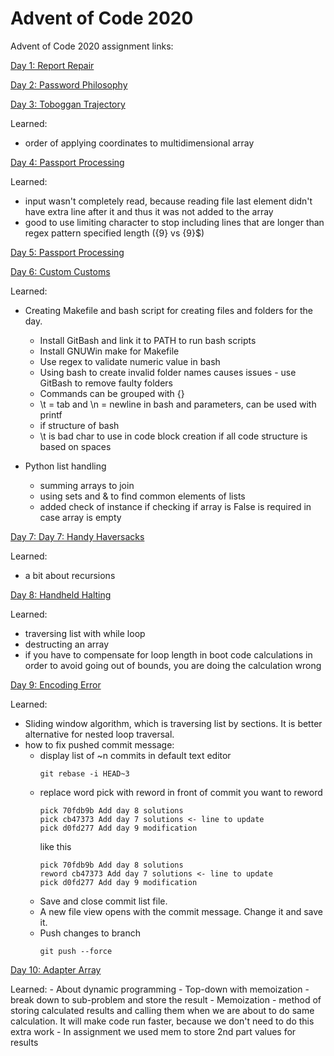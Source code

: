 # Advent of Code 2020

Advent of Code 2020 assignment links:

[Day 1: Report Repair](https://adventofcode.com/2020/day/1)

[Day 2: Password Philosophy](https://adventofcode.com/2020/day/2)

[Day 3: Toboggan Trajectory](https://adventofcode.com/2020/day/3)

Learned:
 - order of applying coordinates to multidimensional array

[Day 4: Passport Processing](https://adventofcode.com/2020/day/4)

Learned:
 - input wasn't completely read, because reading file last element didn't have extra line after it and thus it was not added to the array
 - good to use limiting character to stop including lines that are longer than regex pattern specified length ({9} vs {9}$)

[Day 5: Passport Processing](https://adventofcode.com/2020/day/5)

[Day 6: Custom Customs](https://adventofcode.com/2020/day/6)

Learned:
 - Creating Makefile and bash script for creating files and folders for the day.
    - Install GitBash and link it to PATH to run bash scripts
    - Install GNUWin make for Makefile
    - Use regex to validate numeric value in bash
    - Using bash to create invalid folder names causes issues - use GitBash to remove faulty folders
    - Commands can be grouped with {}
    - \t = tab and \n = newline in bash and parameters, can be used with printf
    - if structure of bash
    - \t is bad char to use in code block creation if all code structure is based on spaces
    
 - Python list handling
    - summing arrays to join
    - using sets and & to find common elements of lists
    - added check of instance if checking if array is False is required in case array is empty

[Day 7: Day 7: Handy Haversacks](https://adventofcode.com/2020/day/7)

Learned:
   - a bit about recursions

[Day 8: Handheld Halting](https://adventofcode.com/2020/day/8)

Learned:
   - traversing list with while loop
   - destructing an array
   - if you have to compensate for loop length in boot code calculations in order to avoid going out of bounds, you are doing the calculation wrong

[Day 9: Encoding Error](https://adventofcode.com/2020/day/9)

Learned:
   - Sliding window algorithm, which is traversing list by sections. It is better alternative for nested loop traversal.
   - how to fix pushed commit message:
      - display list of ~n commits in default text editor
        ```
        git rebase -i HEAD~3 
        ```
      - replace word pick with reword in front of commit you want to reword
        ```
        pick 70fdb9b Add day 8 solutions
        pick cb47373 Add day 7 solutions <- line to update
        pick d0fd277 Add day 9 modification
        ```
        like this
        ```
        pick 70fdb9b Add day 8 solutions
        reword cb47373 Add day 7 solutions <- line to update
        pick d0fd277 Add day 9 modification
        ```
      - Save and close commit list file.
      - A new file view opens with the commit message. Change it and save it.
      - Push changes to branch 
        ```
        git push --force
        ```

[Day 10: Adapter Array ](https://adventofcode.com/2020/day/10)

Learned:
    - About dynamic programming - Top-down with memoization - break down to sub-problem and store the result
    - Memoization - method of storing calculated results and calling them when we are about to do same calculation. It will make code run faster, because we don't need to do this extra work
        - In assignment we used mem to store 2nd part values for results